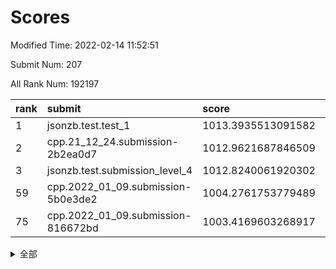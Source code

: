 # Scores

Modified Time: 2022-02-14 11:52:51

Submit Num: 207

All Rank Num: 192197

| rank |               submit               |       score        |       sigma        | pk_num |
| :--- | :--------------------------------- | :----------------- | :----------------- | :----- |
| 1    | jsonzb.test.test_1                 | 1013.3935513091582 | 0.7930086332896648 | 3711   |
| 2    | cpp.21_12_24.submission-2b2ea0d7   | 1012.9621687846509 | 0.8175139464650911 | 3710   |
| 3    | jsonzb.test.submission_level_4     | 1012.8240061920302 | 0.8067688192078757 | 3717   |
| 59   | cpp.2022_01_09.submission-5b0e3de2 | 1004.2761753779489 | 0.7143211395878708 | 3717   |
| 75   | cpp.2022_01_09.submission-816672bd | 1003.4169603268917 | 0.7119045237296641 | 3716   |


<details>
<summary>全部</summary>

| rank |                 submit                 |       score        |       sigma        | pk_num |
| :--- | :------------------------------------- | :----------------- | :----------------- | :----- |
| 1    | jsonzb.test.test_1                     | 1013.3935513091582 | 0.7930086332896648 | 3711   |
| 2    | cpp.21_12_24.submission-2b2ea0d7       | 1012.9621687846509 | 0.8175139464650911 | 3710   |
| 3    | jsonzb.test.submission_level_4         | 1012.8240061920302 | 0.8067688192078757 | 3717   |
| 4    | gobigger.level_3.submission_level_3_38 | 1012.385190982535  | 0.7960569849601437 | 3718   |
| 5    | gobigger.level_3.submission_level_3_10 | 1012.358248887149  | 0.79161338294701   | 3714   |
| 6    | gobigger.level_3.submission_level_3_14 | 1011.6037856861184 | 0.7808681466012595 | 3713   |
| 7    | gobigger.level_3.submission_level_3_29 | 1011.165381579589  | 0.7733765818772097 | 3714   |
| 8    | gobigger.level_3.submission_level_3_23 | 1011.1447778842407 | 0.7617295738413516 | 3712   |
| 9    | gobigger.level_3.submission_level_3_4  | 1011.1031522846897 | 0.7969030023810323 | 3714   |
| 10   | gobigger.level_3.submission_level_3_27 | 1011.0463458599767 | 0.7715741864965941 | 3714   |
| 11   | gobigger.level_3.submission_level_3_31 | 1011.0100157223447 | 0.7666740112571968 | 3714   |
| 12   | gobigger.level_3.submission_level_3_30 | 1010.9759766967733 | 0.7788795909086079 | 3713   |
| 13   | gobigger.level_3.submission_level_3_13 | 1010.6857770242747 | 0.7666209122477775 | 3714   |
| 14   | gobigger.level_3.submission_level_3_24 | 1010.6801516224162 | 0.7686442770493452 | 3712   |
| 15   | gobigger.level_3.submission_level_3_16 | 1010.3327158270247 | 0.7825737050889019 | 3712   |
| 16   | gobigger.level_3.submission_level_3_7  | 1010.2931969235059 | 0.7876852825988969 | 3713   |
| 17   | gobigger.level_3.submission_level_3_11 | 1010.2727586922256 | 0.7543251944455188 | 3719   |
| 18   | gobigger.level_3.submission_level_3_40 | 1010.2373765752294 | 0.7560301556461271 | 3715   |
| 19   | gobigger.level_3.submission_level_3_2  | 1010.1838455767044 | 0.7812837716235179 | 3718   |
| 20   | gobigger.level_3.submission_level_3_41 | 1010.1779851473989 | 0.7624341020065348 | 3711   |
| 21   | gobigger.level_3.submission_level_3_18 | 1010.1709196976119 | 0.7507388668799491 | 3710   |
| 22   | gobigger.level_3.submission_level_3_48 | 1010.0716856948884 | 0.7452794230101978 | 3715   |
| 23   | gobigger.level_3.submission_level_3_26 | 1010.0576282879384 | 0.7734536851779064 | 3720   |
| 24   | gobigger.level_3.submission_level_3_6  | 1009.9834658108985 | 0.7649943676058745 | 3715   |
| 25   | gobigger.level_3.submission_level_3_36 | 1009.9825461461793 | 0.7708774316094534 | 3717   |
| 26   | gobigger.level_3.submission_level_3_3  | 1009.9770126514935 | 0.7610885787807652 | 3708   |
| 27   | gobigger.level_3.submission_level_3_33 | 1009.9350227850028 | 0.7814114599499682 | 3710   |
| 28   | gobigger.level_3.submission_level_3_25 | 1009.9232706808912 | 0.7548783877935766 | 3716   |
| 29   | gobigger.level_3.submission_level_3_42 | 1009.9033745939182 | 0.7466352059280675 | 3714   |
| 30   | gobigger.level_3.submission_level_3_32 | 1009.7713195982291 | 0.762109507141224  | 3707   |
| 31   | gobigger.level_3.submission_level_3_8  | 1009.6811314612371 | 0.7467931500575331 | 3710   |
| 32   | gobigger.level_3.submission_level_3_49 | 1009.6513163255072 | 0.7692760204768602 | 3713   |
| 33   | gobigger.level_3.submission_level_3_34 | 1009.6492861225187 | 0.7519230996611302 | 3713   |
| 34   | gobigger.level_3.submission_level_3_28 | 1009.5257619166923 | 0.7613484685376549 | 3719   |
| 35   | gobigger.level_3.submission_level_3_22 | 1009.4985955722706 | 0.7411427423374801 | 3719   |
| 36   | gobigger.level_3.submission_level_3_21 | 1009.4852016817974 | 0.7572705506521549 | 3717   |
| 37   | gobigger.level_3.submission_level_3_12 | 1009.4504271641099 | 0.7447923931912533 | 3716   |
| 38   | gobigger.level_3.submission_level_3_44 | 1009.4479460069037 | 0.7496602949009759 | 3713   |
| 39   | gobigger.level_3.submission_level_3_20 | 1009.4003957306944 | 0.7741756338835819 | 3710   |
| 40   | gobigger.level_3.submission_level_3_15 | 1009.3712882084749 | 0.7570314925060784 | 3713   |
| 41   | gobigger.level_3.submission_level_3_9  | 1009.3346806661665 | 0.7514012325335854 | 3711   |
| 42   | gobigger.level_3.submission_level_3_39 | 1009.3085651321927 | 0.7452925826725256 | 3716   |
| 43   | gobigger.level_3.submission_level_3_5  | 1009.2707286835317 | 0.7799937686355214 | 3718   |
| 44   | gobigger.level_3.submission_level_3_19 | 1009.2093743829346 | 0.7544713702565904 | 3714   |
| 45   | gobigger.level_3.submission_level_3_17 | 1009.2080667874125 | 0.767900251761167  | 3717   |
| 46   | gobigger.level_3.submission_level_3_45 | 1009.1981779385507 | 0.7681458871305331 | 3712   |
| 47   | gobigger.level_3.submission_level_3_47 | 1009.0879200501308 | 0.72959953812393   | 3709   |
| 48   | gobigger.level_3.submission_level_3_0  | 1008.9522390509759 | 0.7420656895954499 | 3715   |
| 49   | gobigger.level_3.submission_level_3_37 | 1008.8558186015852 | 0.7617917163041459 | 3712   |
| 50   | gobigger.level_3.submission_level_3_1  | 1008.6014669710778 | 0.7228683266980007 | 3711   |
| 51   | gobigger.level_3.submission_level_3_46 | 1008.4644210501435 | 0.7539377762880838 | 3716   |
| 52   | gobigger.level_3.submission_level_3_35 | 1008.0133586905603 | 0.732773182636201  | 3715   |
| 53   | gobigger.level_3.submission_level_3_43 | 1007.877068665511  | 0.7299183581810083 | 3715   |
| 54   | gobigger.level_1.submission_level_1_22 | 1005.1929453628218 | 0.723054130956515  | 3717   |
| 55   | gobigger.level_1.submission_level_1_29 | 1005.098592187686  | 0.7099746446350887 | 3713   |
| 56   | gobigger.level_1.submission_level_1_23 | 1004.8966626431916 | 0.7228012048849821 | 3711   |
| 57   | gobigger.level_1.submission_level_1_33 | 1004.8479260742675 | 0.7230205563013569 | 3711   |
| 58   | gobigger.level_1.submission_level_1_44 | 1004.4049456732604 | 0.7276555541127163 | 3718   |
| 59   | cpp.2022_01_09.submission-5b0e3de2     | 1004.2761753779489 | 0.7143211395878708 | 3717   |
| 60   | gobigger.level_1.submission_level_1_30 | 1004.1751452340226 | 0.7202633224957353 | 3711   |
| 61   | gobigger.level_1.submission_level_1_39 | 1004.0848052324368 | 0.7186886549522968 | 3710   |
| 62   | gobigger.level_1.submission_level_1_24 | 1004.080318782049  | 0.7051419449859867 | 3717   |
| 63   | gobigger.level_1.submission_level_1_27 | 1004.0198280441462 | 0.7129706617316617 | 3716   |
| 64   | gobigger.level_1.submission_level_1_4  | 1003.8942813393448 | 0.7251250447530189 | 3712   |
| 65   | gobigger.level_1.submission_level_1_34 | 1003.8933096955021 | 0.7189191589055953 | 3716   |
| 66   | gobigger.level_1.submission_level_1_48 | 1003.8392422495951 | 0.7281699869067654 | 3719   |
| 67   | gobigger.level_1.submission_level_1_17 | 1003.8055191382533 | 0.7199856482634176 | 3721   |
| 68   | gobigger.level_1.submission_level_1_15 | 1003.7929886035772 | 0.7062045228324665 | 3712   |
| 69   | gobigger.level_1.submission_level_1_1  | 1003.7685375494897 | 0.7146788404965775 | 3717   |
| 70   | gobigger.level_1.submission_level_1_19 | 1003.7661043103094 | 0.7155293346981962 | 3716   |
| 71   | gobigger.level_1.submission_level_1_49 | 1003.6915632830596 | 0.7259956613494638 | 3712   |
| 72   | gobigger.level_1.submission_level_1_18 | 1003.6748219544037 | 0.7206794108839126 | 3719   |
| 73   | gobigger.level_1.submission_level_1_35 | 1003.5644914105328 | 0.7117382589942912 | 3717   |
| 74   | gobigger.level_1.submission_level_1_31 | 1003.4991254096306 | 0.7077657585588266 | 3713   |
| 75   | cpp.2022_01_09.submission-816672bd     | 1003.4169603268917 | 0.7119045237296641 | 3716   |
| 76   | gobigger.level_1.submission_level_1_43 | 1003.3136136250237 | 0.7063999894176686 | 3711   |
| 77   | gobigger.level_1.submission_level_1_7  | 1003.2785276148454 | 0.7211684680797381 | 3717   |
| 78   | gobigger.level_1.submission_level_1_6  | 1003.2652112189216 | 0.7174985873082467 | 3717   |
| 79   | gobigger.level_1.submission_level_1_5  | 1003.2377179957898 | 0.7192248861672291 | 3708   |
| 80   | gobigger.level_1.submission_level_1_47 | 1003.182946980309  | 0.7165248779636122 | 3713   |
| 81   | gobigger.level_1.submission_level_1_11 | 1003.1649313865408 | 0.7156158636430352 | 3712   |
| 82   | gobigger.level_1.submission_level_1_2  | 1003.0850899587268 | 0.7244486038510093 | 3713   |
| 83   | gobigger.level_1.submission_level_1_42 | 1003.0806445508009 | 0.7201115069971723 | 3712   |
| 84   | gobigger.level_1.submission_level_1_36 | 1003.0350919589475 | 0.7184988317430995 | 3712   |
| 85   | gobigger.level_1.submission_level_1_3  | 1002.900605399691  | 0.7210484651460202 | 3716   |
| 86   | gobigger.level_1.submission_level_1_16 | 1002.8914496745584 | 0.7142542818623487 | 3719   |
| 87   | gobigger.level_1.submission_level_1_8  | 1002.8104963424761 | 0.7127997065875464 | 3718   |
| 88   | gobigger.level_1.submission_level_1_41 | 1002.8080675646015 | 0.7223487209265463 | 3713   |
| 89   | gobigger.level_1.submission_level_1_45 | 1002.7347643914426 | 0.7055029594422652 | 3708   |
| 90   | gobigger.level_1.submission_level_1_9  | 1002.6973761828716 | 0.7054200237174808 | 3710   |
| 91   | gobigger.level_1.submission_level_1_0  | 1002.583981839031  | 0.7053254310733089 | 3711   |
| 92   | gobigger.level_1.submission_level_1_20 | 1002.5405402552714 | 0.7141290808794125 | 3712   |
| 93   | gobigger.level_1.submission_level_1_32 | 1002.5049347205687 | 0.7113847323023764 | 3714   |
| 94   | gobigger.level_1.submission_level_1_25 | 1002.4803075050269 | 0.7064709868468941 | 3713   |
| 95   | gobigger.level_1.submission_level_1_13 | 1002.4542287478193 | 0.7054824606541383 | 3715   |
| 96   | gobigger.level_1.submission_level_1_46 | 1002.4327347715712 | 0.7082784454679357 | 3711   |
| 97   | gobigger.level_1.submission_level_1_28 | 1002.4108756535993 | 0.7047351715950374 | 3716   |
| 98   | gobigger.level_1.submission_level_1_12 | 1002.3338672404982 | 0.7148779406261826 | 3715   |
| 99   | gobigger.level_1.submission_level_1_37 | 1002.2701263625322 | 0.7316184086457979 | 3713   |
| 100  | gobigger.level_1.submission_level_1_26 | 1002.1720458025018 | 0.715796938142905  | 3713   |
| 101  | gobigger.level_1.submission_level_1_38 | 1002.1450632072037 | 0.7152034804057029 | 3714   |
| 102  | gobigger.level_1.submission_level_1_10 | 1002.1441845521549 | 0.7110278881648621 | 3713   |
| 103  | gobigger.level_1.submission_level_1_14 | 1002.0600955767381 | 0.7042740203859145 | 3715   |
| 104  | gobigger.level_1.submission_level_1_21 | 1001.7836365976697 | 0.7119659088025156 | 3714   |
| 105  | gobigger.level_1.submission_level_1_40 | 1001.6686611977443 | 0.7170319729312487 | 3712   |
| 106  | gobigger.random.submission_random_37   | 997.9435214973653  | 0.7111513031200266 | 3717   |
| 107  | gobigger.random.submission_random_6    | 997.7758030894121  | 0.7041917542226465 | 3714   |
| 108  | gobigger.random.submission_random_31   | 997.4451259465656  | 0.7038567823862524 | 3718   |
| 109  | gobigger.random.submission_random_44   | 996.9019983229554  | 0.7091991843349807 | 3718   |
| 110  | gobigger.random.submission_random_12   | 996.8405777621083  | 0.7058495850138226 | 3715   |
| 111  | gobigger.random.submission_random_43   | 996.7967769591604  | 0.7130652287458007 | 3713   |
| 112  | gobigger.random.submission_random_25   | 996.7870204083628  | 0.6981269079780322 | 3716   |
| 113  | gobigger.random.submission_random_23   | 996.6857009929621  | 0.7309288768410895 | 3714   |
| 114  | gobigger.random.submission_random_18   | 996.6531265987304  | 0.704007832647862  | 3716   |
| 115  | gobigger.random.submission_random_40   | 996.6458380374539  | 0.7165769438128582 | 3718   |
| 116  | gobigger.random.submission_random_47   | 996.6337745935007  | 0.7072651997977385 | 3716   |
| 117  | gobigger.random.submission_random_0    | 996.5609903550776  | 0.7126074287200783 | 3714   |
| 118  | gobigger.random.submission_random_46   | 996.4942526903235  | 0.6989349234049825 | 3715   |
| 119  | gobigger.random.submission_random_16   | 996.4319692620621  | 0.7072898658246811 | 3707   |
| 120  | gobigger.random.submission_random_27   | 996.3566364334804  | 0.7128360713406949 | 3711   |
| 121  | gobigger.random.submission_random_41   | 996.2763608205886  | 0.6972865347888836 | 3717   |
| 122  | gobigger.random.submission_random_24   | 996.2327364475395  | 0.716141872401942  | 3720   |
| 123  | gobigger.random.submission_random_48   | 996.2321008671324  | 0.7214589831121637 | 3716   |
| 124  | gobigger.random.submission_random_8    | 996.0996998456759  | 0.7128850313699441 | 3716   |
| 125  | gobigger.random.submission_random_2    | 996.0754331578012  | 0.7226210092820061 | 3716   |
| 126  | gobigger.random.submission_random_7    | 996.0523937028515  | 0.7027402623156052 | 3717   |
| 127  | gobigger.random.submission_random_15   | 995.9945243025779  | 0.7000912505437468 | 3716   |
| 128  | gobigger.random.submission_random_28   | 995.955133529005   | 0.7064842776352214 | 3716   |
| 129  | gobigger.random.submission_random_49   | 995.8851042180909  | 0.7167496586083432 | 3717   |
| 130  | gobigger.random.submission_random_21   | 995.8307525645138  | 0.6980915662257031 | 3711   |
| 131  | gobigger.random.submission_random_30   | 995.8307183660454  | 0.7197620001700618 | 3712   |
| 132  | gobigger.random.submission_random_10   | 995.8068313294443  | 0.7220736865752705 | 3714   |
| 133  | gobigger.random.submission_random_35   | 995.7754285697922  | 0.7099670796247748 | 3714   |
| 134  | gobigger.random.submission_random_32   | 995.7391473706962  | 0.7019814554240851 | 3717   |
| 135  | gobigger.random.submission_random_20   | 995.6907595961375  | 0.707941080607626  | 3716   |
| 136  | gobigger.random.submission_random_19   | 995.6860573414863  | 0.7070749352126793 | 3713   |
| 137  | gobigger.random.submission_random_9    | 995.6759043367842  | 0.717857153181548  | 3716   |
| 138  | gobigger.random.submission_random_39   | 995.6630738063864  | 0.7148522529134755 | 3713   |
| 139  | gobigger.random.submission_random_1    | 995.6505176557863  | 0.6995924349200672 | 3712   |
| 140  | gobigger.random.submission_random_34   | 995.5057326599934  | 0.701455328422948  | 3713   |
| 141  | gobigger.random.submission_random_33   | 995.5054103369151  | 0.7192367454746765 | 3713   |
| 142  | gobigger.random.submission_random_38   | 995.4615754536294  | 0.7130710967082186 | 3715   |
| 143  | gobigger.random.submission_random_42   | 995.4243137879286  | 0.7000169563901314 | 3710   |
| 144  | gobigger.random.submission_random_26   | 995.3793548304454  | 0.7230080929368694 | 3711   |
| 145  | gobigger.random.submission_random_36   | 995.3519772393871  | 0.7130307793629973 | 3718   |
| 146  | gobigger.random.submission_random_14   | 995.2914131056482  | 0.7040455643801414 | 3715   |
| 147  | gobigger.random.submission_random_5    | 995.2617496285924  | 0.7181342092311707 | 3715   |
| 148  | gobigger.random.submission_random_13   | 995.2305592597075  | 0.7121671249992501 | 3710   |
| 149  | gobigger.random.submission_random_4    | 995.1786497588596  | 0.7010324383304172 | 3714   |
| 150  | gobigger.random.submission_random_17   | 995.1552126922886  | 0.7127461048083972 | 3715   |
| 151  | gobigger.random.submission_random_22   | 995.1368861601871  | 0.7120781475209506 | 3711   |
| 152  | gobigger.random.submission_random_11   | 994.8384762206813  | 0.7061653393018051 | 3712   |
| 153  | gobigger.level_2.submission_level_2_27 | 994.5523252429088  | 0.7280227692237677 | 3716   |
| 154  | gobigger.random.submission_random_45   | 994.3168970589234  | 0.7217830616857637 | 3712   |
| 155  | gobigger.random.submission_random_29   | 994.2880322279794  | 0.7111171570619383 | 3713   |
| 156  | gobigger.random.submission_random_3    | 994.108057019684   | 0.7413316950279549 | 3711   |
| 157  | gobigger.level_2.submission_level_2_39 | 993.6537236278039  | 0.7412823459934377 | 3716   |
| 158  | gobigger.level_2.submission_level_2_0  | 993.544356129491   | 0.732945194312126  | 3711   |
| 159  | gobigger.level_2.submission_level_2_4  | 993.3905669861946  | 0.7330072966163041 | 3712   |
| 160  | gobigger.level_2.submission_level_2_17 | 993.3613740686764  | 0.7478503837010952 | 3717   |
| 161  | gobigger.level_2.submission_level_2_26 | 993.3135794604168  | 0.7236500914030244 | 3714   |
| 162  | gobigger.level_2.submission_level_2_43 | 993.2709471592544  | 0.7337725680038033 | 3712   |
| 163  | gobigger.level_2.submission_level_2_2  | 993.1847151065595  | 0.7405296692750496 | 3709   |
| 164  | gobigger.level_2.submission_level_2_14 | 993.0847739557831  | 0.7270018031234486 | 3710   |
| 165  | gobigger.level_2.submission_level_2_40 | 993.0830270698724  | 0.7335104001349775 | 3710   |
| 166  | gobigger.level_2.submission_level_2_5  | 993.0389385837692  | 0.7461856304839837 | 3709   |
| 167  | gobigger.level_2.submission_level_2_36 | 992.8940451974476  | 0.7419828451841124 | 3716   |
| 168  | gobigger.level_2.submission_level_2_10 | 992.852093245807   | 0.7303130327530774 | 3723   |
| 169  | gobigger.level_2.submission_level_2_44 | 992.8378477295005  | 0.74469294073805   | 3720   |
| 170  | gobigger.level_2.submission_level_2_49 | 992.8288311293384  | 0.7345311977850375 | 3717   |
| 171  | gobigger.level_2.submission_level_2_12 | 992.8202936510785  | 0.7472963553497354 | 3716   |
| 172  | gobigger.level_2.submission_level_2_7  | 992.8154610609356  | 0.7365948478067178 | 3718   |
| 173  | gobigger.level_2.submission_level_2_8  | 992.6812918985756  | 0.7307525630517876 | 3709   |
| 174  | gobigger.level_2.submission_level_2_16 | 992.601564563941   | 0.7327730282044458 | 3713   |
| 175  | gobigger.level_2.submission_level_2_21 | 992.5609818414569  | 0.7244751878360771 | 3712   |
| 176  | gobigger.level_2.submission_level_2_31 | 992.4648493967019  | 0.7550677027871313 | 3710   |
| 177  | gobigger.level_2.submission_level_2_1  | 992.4512264287271  | 0.7477167907400268 | 3713   |
| 178  | gobigger.level_2.submission_level_2_29 | 992.3746596677538  | 0.7459081749237805 | 3715   |
| 179  | gobigger.level_2.submission_level_2_48 | 992.3510362960009  | 0.7383848193469973 | 3715   |
| 180  | gobigger.level_2.submission_level_2_46 | 992.3241977717953  | 0.7313222079216818 | 3714   |
| 181  | gobigger.level_2.submission_level_2_47 | 992.3225891255776  | 0.7321905473916978 | 3713   |
| 182  | gobigger.level_2.submission_level_2_25 | 992.300004618476   | 0.7489350841666175 | 3713   |
| 183  | gobigger.level_2.submission_level_2_13 | 992.2470203277348  | 0.734061267310898  | 3712   |
| 184  | gobigger.level_2.submission_level_2_24 | 992.2006624905798  | 0.74110479114029   | 3711   |
| 185  | gobigger.level_2.submission_level_2_38 | 992.1783405531694  | 0.7504034555165708 | 3714   |
| 186  | gobigger.level_2.submission_level_2_9  | 992.0893783020965  | 0.7544337514432655 | 3713   |
| 187  | gobigger.level_2.submission_level_2_42 | 992.0510618041925  | 0.741120423066405  | 3708   |
| 188  | gobigger.level_2.submission_level_2_41 | 991.9090766334085  | 0.7508194177190887 | 3712   |
| 189  | gobigger.level_2.submission_level_2_23 | 991.9052467254382  | 0.746673908779714  | 3717   |
| 190  | gobigger.level_2.submission_level_2_37 | 991.8423097397597  | 0.7362196719169712 | 3717   |
| 191  | gobigger.level_2.submission_level_2_15 | 991.5621989739578  | 0.7464106715433046 | 3711   |
| 192  | gobigger.level_2.submission_level_2_6  | 991.551361808857   | 0.7458309072399943 | 3715   |
| 193  | gobigger.level_2.submission_level_2_18 | 991.479408950481   | 0.7446711131070316 | 3718   |
| 194  | gobigger.level_2.submission_level_2_34 | 991.4057385965451  | 0.7566234711843577 | 3716   |
| 195  | gobigger.level_2.submission_level_2_22 | 991.360823499287   | 0.7493085690214432 | 3711   |
| 196  | gobigger.level_2.submission_level_2_30 | 991.2917563590553  | 0.7572113292140116 | 3717   |
| 197  | gobigger.level_2.submission_level_2_11 | 991.2445287369479  | 0.7454041317318837 | 3714   |
| 198  | gobigger.level_2.submission_level_2_20 | 991.2286566304667  | 0.7783410771714943 | 3714   |
| 199  | gobigger.level_2.submission_level_2_45 | 991.1161188536634  | 0.7563717344156158 | 3715   |
| 200  | gobigger.level_2.submission_level_2_28 | 990.9365607992507  | 0.7539353328361895 | 3713   |
| 201  | gobigger.level_2.submission_level_2_33 | 990.9016531117709  | 0.7790324877788355 | 3709   |
| 202  | gobigger.level_2.submission_level_2_3  | 990.7982055364646  | 0.7519579782590494 | 3710   |
| 203  | gobigger.level_2.submission_level_2_32 | 990.4299890087839  | 0.7745165664042941 | 3717   |
| 204  | gobigger.level_2.submission_level_2_19 | 990.4223161714916  | 0.7477934540702674 | 3711   |
| 205  | gobigger.level_2.submission_level_2_35 | 989.5407377856199  | 0.766761164297898  | 3711   |
| 206  | gobigger.none.submission_none_1        | 977.4782537860059  | 1.3161182497034718 | 3714   |
| 207  | gobigger.none.submission_none_0        | 975.3674237733518  | 1.6000725562210139 | 3714   |

</details>